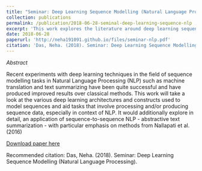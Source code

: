 ```yaml
---
title: "Seminar: Deep Learning Sequence Modelling (Natural Language Processing)"
collection: publications
permalink: /publication/2018-06-28-seminal-deep-learning-sequence-nlp
excerpt: 'This work explores the literature around deep learning sequence models, especially in context of NLP'
date: 2018-06-28
paperurl: 'http://neha191091.github.io/files/seminar-nlp.pdf'
citation: 'Das, Neha. (2018). Seminar: Deep Learning Sequence Modelling (Natural Language Processing).'
---
```

*Abstract*

Recent experiments with deep learning techniques in the field of sequence modelling tasks in
Natural Language Processing (NLP) such as machine translation and text summarizing have been
quite successful and have produced improved results over classical methods. This work will take
a look at the various deep learning architectures and constructs used to model sequences and aid
tasks that involve processing and/or producing sequence data, especially in context of NLP. It
would additionally explore in detail, an application of sequence-to-sequence NLP - abstractive
text summarization - with particular emphasis on methods from Nallapati et al. (2016)

[Download paper here](http://neha191091.github.io/files/seminar-nlp.pdf)

Recommended citation: Das, Neha. (2018). Seminar: Deep Learning Sequence Modelling (Natural Language Processing).